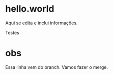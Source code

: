 # hello.world

Aqui se edita e inclui informações.

Testes

# obs




Essa linha vem do branch. Vamos fazer o merge.
